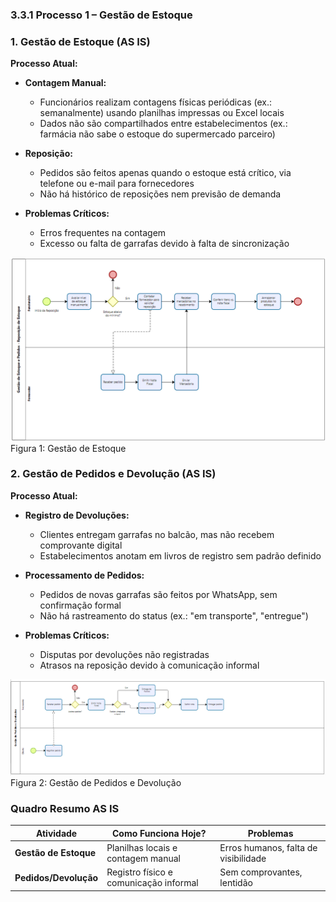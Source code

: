 ### 3.3.1 Processo 1 – Gestão de Estoque

### 1. Gestão de Estoque (AS IS)
**Processo Atual:**
- **Contagem Manual:**
  - Funcionários realizam contagens físicas periódicas (ex.: semanalmente) usando planilhas impressas ou Excel locais
  - Dados não são compartilhados entre estabelecimentos (ex.: farmácia não sabe o estoque do supermercado parceiro)

- **Reposição:**
  - Pedidos são feitos apenas quando o estoque está crítico, via telefone ou e-mail para fornecedores
  - Não há histórico de reposições nem previsão de demanda

- **Problemas Críticos:**
  - Erros frequentes na contagem
  - Excesso ou falta de garrafas devido à falta de sincronização
 
![image](https://github.com/ICEI-PUC-Minas-PBE-ADS-SI/2025-1-p5-tias-ecoflowdbm/blob/main/docs/images/AsIs_Reposi%C3%A7%C3%A3oEstoque.png)<br>
Figura 1: Gestão de Estoque



### 2. Gestão de Pedidos e Devolução (AS IS)
**Processo Atual:**
- **Registro de Devoluções:**
  - Clientes entregam garrafas no balcão, mas não recebem comprovante digital
  - Estabelecimentos anotam em livros de registro sem padrão definido

- **Processamento de Pedidos:**
  - Pedidos de novas garrafas são feitos por WhatsApp, sem confirmação formal
  - Não há rastreamento do status (ex.: "em transporte", "entregue")

- **Problemas Críticos:**
  - Disputas por devoluções não registradas
  - Atrasos na reposição devido à comunicação informal

![image](https://github.com/ICEI-PUC-Minas-PBE-ADS-SI/2025-1-p5-tias-ecoflowdbm/blob/main/docs/images/AsIs_Pedidos.png)<br>
Figura 2: Gestão de Pedidos e Devolução



### Quadro Resumo AS IS

| Atividade               | Como Funciona Hoje?                  | Problemas                          |
|-------------------------|--------------------------------------|------------------------------------|
| **Gestão de Estoque**   | Planilhas locais e contagem manual   | Erros humanos, falta de visibilidade |
| **Pedidos/Devolução**   | Registro físico e comunicação informal | Sem comprovantes, lentidão        |
